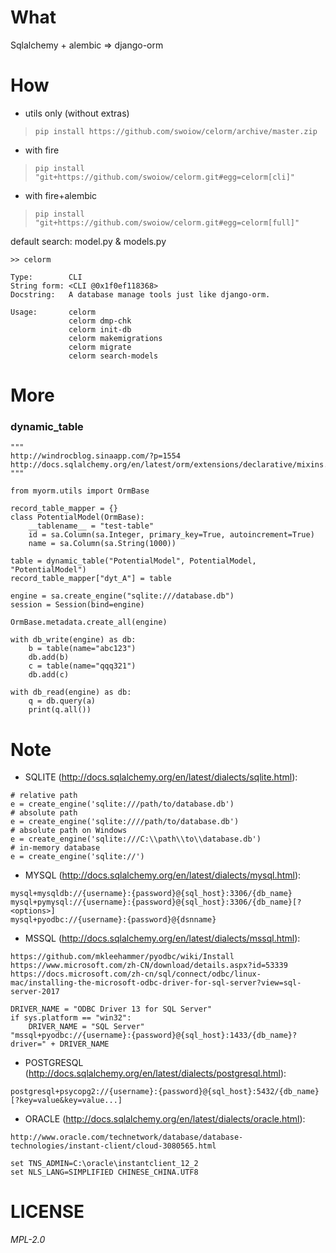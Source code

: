 # What
Sqlalchemy + alembic => django-orm


# How
+ utils only (without extras)
> `pip install https://github.com/swoiow/celorm/archive/master.zip`

+ with fire
> `pip install "git+https://github.com/swoiow/celorm.git#egg=celorm[cli]"`

+ with fire+alembic
> `pip install "git+https://github.com/swoiow/celorm.git#egg=celorm[full]"`

default search: model.py & models.py 
```
>> celorm

Type:        CLI
String form: <CLI @0x1f0ef118368>
Docstring:   A database manage tools just like django-orm.

Usage:       celorm
             celorm dmp-chk
             celorm init-db
             celorm makemigrations
             celorm migrate
             celorm search-models
```


# More

### dynamic_table
```
"""
http://windrocblog.sinaapp.com/?p=1554
http://docs.sqlalchemy.org/en/latest/orm/extensions/declarative/mixins.html
"""

from myorm.utils import OrmBase

record_table_mapper = {}
class PotentialModel(OrmBase):
    __tablename__ = "test-table"
    id = sa.Column(sa.Integer, primary_key=True, autoincrement=True)
    name = sa.Column(sa.String(1000))

table = dynamic_table("PotentialModel", PotentialModel, "PotentialModel")
record_table_mapper["dyt_A"] = table

engine = sa.create_engine("sqlite:///database.db")
session = Session(bind=engine)

OrmBase.metadata.create_all(engine)

with db_write(engine) as db:
    b = table(name="abc123")
    db.add(b)
    c = table(name="qqq321")
    db.add(c)

with db_read(engine) as db:
    q = db.query(a)
    print(q.all())
```


# Note

+ SQLITE (http://docs.sqlalchemy.org/en/latest/dialects/sqlite.html):
```
# relative path
e = create_engine('sqlite:///path/to/database.db')
# absolute path
e = create_engine('sqlite:////path/to/database.db')
# absolute path on Windows
e = create_engine('sqlite:///C:\\path\\to\\database.db')
# in-memory database
e = create_engine('sqlite://')
```

+ MYSQL (http://docs.sqlalchemy.org/en/latest/dialects/mysql.html): 
```
mysql+mysqldb://{username}:{password}@{sql_host}:3306/{db_name}
mysql+pymysql://{username}:{password}@{sql_host}:3306/{db_name}[?<options>]
mysql+pyodbc://{username}:{password}@{dsnname}
```

+ MSSQL (http://docs.sqlalchemy.org/en/latest/dialects/mssql.html):
``` 
https://github.com/mkleehammer/pyodbc/wiki/Install
https://www.microsoft.com/zh-CN/download/details.aspx?id=53339
https://docs.microsoft.com/zh-cn/sql/connect/odbc/linux-mac/installing-the-microsoft-odbc-driver-for-sql-server?view=sql-server-2017

DRIVER_NAME = "ODBC Driver 13 for SQL Server"
if sys.platform == "win32":
    DRIVER_NAME = "SQL Server"
"mssql+pyodbc://{username}:{password}@{sql_host}:1433/{db_name}?driver=" + DRIVER_NAME
```

+ POSTGRESQL (http://docs.sqlalchemy.org/en/latest/dialects/postgresql.html):
```
postgresql+psycopg2://{username}:{password}@{sql_host}:5432/{db_name}[?key=value&key=value...]
```

+ ORACLE (http://docs.sqlalchemy.org/en/latest/dialects/oracle.html):
```
http://www.oracle.com/technetwork/database/database-technologies/instant-client/cloud-3080565.html

set TNS_ADMIN=C:\oracle\instantclient_12_2
set NLS_LANG=SIMPLIFIED CHINESE_CHINA.UTF8
```


# LICENSE
*MPL-2.0*
